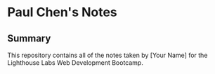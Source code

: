 # Paul Chen's Notes

## Summary

This repository contains all of the notes taken by [Your Name] for the Lighthouse Labs Web Development Bootcamp.
